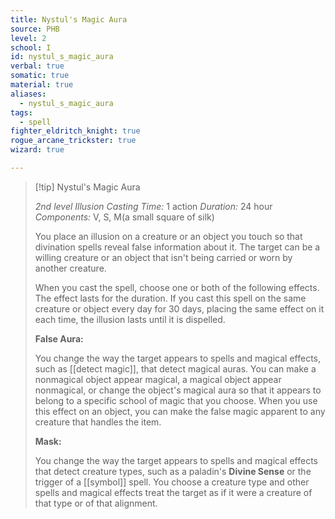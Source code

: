 ```yaml
---
title: Nystul's Magic Aura
source: PHB
level: 2
school: I
id: nystul_s_magic_aura
verbal: true
somatic: true
material: true
aliases:
  - nystul_s_magic_aura
tags:
  - spell
fighter_eldritch_knight: true
rogue_arcane_trickster: true
wizard: true

---
```

>[!tip] Nystul's Magic Aura
>
> *2nd level Illusion*
> *Casting Time:* 1 action
> *Duration:* 24 hour
> *Components:* V, S, M(a small square of silk)
>
>You place an illusion on a creature or an object you touch so that divination spells reveal false information about it. The target can be a willing creature or an object that isn't being carried or worn by another creature.
>
>When you cast the spell, choose one or both of the following effects. The effect lasts for the duration. If you cast this spell on the same creature or object every day for 30 days, placing the same effect on it each time, the illusion lasts until it is dispelled.
>
>**False Aura:**
>
>You change the way the target appears to spells and magical effects, such as [[detect magic]], that detect magical auras. You can make a nonmagical object appear magical, a magical object appear nonmagical, or change the object's magical aura so that it appears to belong to a specific school of magic that you choose. When you use this effect on an object, you can make the false magic apparent to any creature that handles the item.
>
>**Mask:**
>
>You change the way the target appears to spells and magical effects that detect creature types, such as a paladin's **Divine Sense** or the trigger of a [[symbol]] spell. You choose a creature type and other spells and magical effects treat the target as if it were a creature of that type or of that alignment.
>

